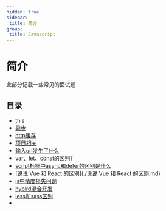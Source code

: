 ```yaml
---
hidden: true
sidebar:
 title: 简介
group:
 title: Javascript
---
```


# 简介

此部分记载一些常见的面试题

## 目录

* [this](./this.md)
* [异步](./异步.md)
* [http缓存](./http缓存.md)
* [项目相关](./项目相关.md)
* [输入url发生了什么](./输入url发生了什么.md)
* [var、let、const的区别?](./var、let、const的区别.md)
* [script标签中async和defer的区别是什么](./script标签中async和defer的区别是什么.md)
* [说说 Vue 和 React 的区别](./说说 Vue 和 React 的区别.md)
* [js中精度损失问题](./js中精度损失问题.md)
* [hybird混合开发](../../front/混合开发/hybird混合开发.md)
* [less和sass区别](./less&sass.md)
* 




